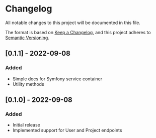 # Changelog
All notable changes to this project will be documented in this file.

The format is based on [Keep a Changelog](https://keepachangelog.com/en/1.0.0/),
and this project adheres to [Semantic Versioning](https://semver.org/spec/v2.0.0.html).

## [0.1.1] - 2022-09-08
### Added
- Simple docs for Symfony service container
- Utility methods

## [0.1.0] - 2022-09-08
### Added
- Initial release
- Implemented support for User and Project endpoints